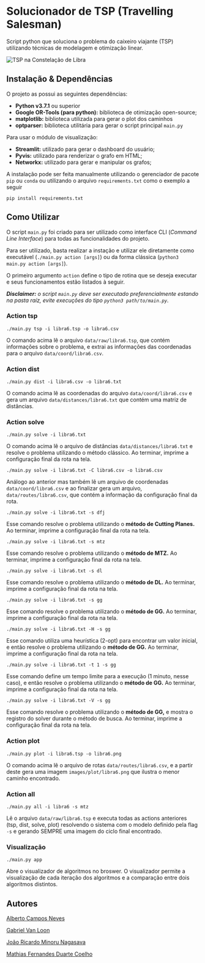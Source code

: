 # Solucionador de TSP (Travelling Salesman)
Script python que soluciona o problema do caixeiro viajante (TSP) utilizando técnicas de modelagem e otimização linear.

![TSP na Constelação de Libra](https://i.imgur.com/ISHtT9Q.png)


## Instalação & Dependências
O projeto as possui as seguintes dependências:

- **Python v3.7.1** ou superior 
- **Google OR-Tools (para python):** biblioteca de otimização open-source;
- **matplotlib:** biblioteca utilizada para gerar o plot dos caminhos
- **optparser:** biblioteca utilitária para gerar o script principal `main.py`

Para usar o módulo de visualização:
- **Streamlit:** utilizado para gerar o dashboard do usuário;
- **Pyvis:** utilizado para renderizar o grafo em HTML;
- **Networkx:** utilizado para gerar e manipular os grafos;

A instalação pode ser feita manualmente utilizando o gerenciador de pacote `pip` ou `conda` ou utilizando o arquivo `requirements.txt` como o exemplo a seguir

```bash=
pip install requirements.txt
```

## Como Utilizar
O script `main.py` foi criado para ser utilizado como interface CLI (*Command Line Interface*) para todas as funcionalidades do projeto.

Para ser utilizado, basta realizar a instação e utilizar ele diretamente como executável (`./main.py action [args]`) ou da forma clássica (`python3 main.py action [args]`).

O primeiro argumento `action` define o tipo de rotina que se deseja executar e seus funcionamentos estão listados à seguir.

***Disclaimer:** o script `main.py` deve ser executado preferencialmente estando na pasta raíz, evite execuções do tipo `python3 path/to/main.py`.*


### Action tsp 
```bash=
./main.py tsp -i libra6.tsp -o libra6.csv
```
O comando acima lê o arquivo `data/raw/libra6.tsp`, que contém informações sobre o problema, e extrai as informações das coordenadas para o arquivo `data/coord/libra6.csv`.
    
### Action dist
```bash=
./main.py dist -i libra6.csv -o libra6.txt
```
O comando acima lê as coordenadas do arquivo `data/coord/libra6.csv` e gera um arquivo `data/distances/libra6.txt` que contém uma matriz de distâncias.
    
### Action solve
```bash=
./main.py solve -i libra6.txt
```
O comando acima lê o arquivo de distâncias `data/distances/libra6.txt` e resolve o problema utilizando o método clássico. Ao terminar, imprime a configuração final da rota na tela.

```bash=
./main.py solve -i libra6.txt -C libra6.csv -o libra6.csv
```
Análogo ao anterior mas também lê um arquivo de coordenadas `data/coord/libra6.csv` e ao finalizar gera um arquivo, `data/routes/libra6.csv`, que contém a informação da configuração final da rota.

```bash=
./main.py solve -i libra6.txt -s dfj
```
Esse comando resolve o problema utilizando o **método de Cutting Planes.** Ao terminar, imprime a configuração final da rota na tela.

```bash=
./main.py solve -i libra6.txt -s mtz
```
Esse comando resolve o problema utilizando o **método de MTZ.** Ao terminar, imprime a configuração final da rota na tela.

```bash=
./main.py solve -i libra6.txt -s dl
```
Esse comando resolve o problema utilizando o **método de DL.** Ao terminar, imprime a configuração final da rota na tela.

```bash=
./main.py solve -i libra6.txt -s gg
```
Esse comando resolve o problema utilizando o **método de GG.** Ao terminar, imprime a configuração final da rota na tela.

```bash=
./main.py solve -i libra6.txt -H -s gg
```
Esse comando utiliza uma heurística (2-opt) para encontrar um valor inicial, e então resolve o problema utilizando o **método de GG.** Ao terminar, imprime a configuração final da rota na tela.

```bash=
./main.py solve -i libra6.txt -t 1 -s gg
```
Esse comando define um tempo limite para a execução (1 minuto, nesse caso), e então resolve o problema utilizando o **método de GG.** Ao terminar, imprime a configuração final da rota na tela.

```bash=
./main.py solve -i libra6.txt -V -s gg
```
Esse comando resolve o problema utilizando o **método de GG,** e mostra o registro do solver durante o método de busca. Ao terminar, imprime a configuração final da rota na tela.

### Action plot
```bash=
./main.py plot -i libra6.tsp -o libra6.png
```
O comando acima lê o arquivo de rotas `data/routes/libra6.csv`, e a partir deste gera uma imagem `images/plot/libra6.png` que ilustra o menor caminho encontrado.

### Action all
```bash=
./main.py all -i libra6 -s mtz
```

Lê o arquivo `data/raw/libra6.tsp` e executa todas as actions anteriores (tsp, dist, solve, plot) resolvendo o sistema com o modelo definido pela flag `-s` e gerando SEMPRE uma imagem do ciclo final encontrado.

### Visualização
```bash=
./main.py app
```

Abre o visualizador de algoritmos no broswer.
O visualizador permite a visualização de cada iteração dos algoritmos e a comparação entre dois algoritmos distintos. 

## Autores
[Alberto Campos Neves](https://github.com/AlbertWolf99)

[Gabriel Van Loon](https://github.com/GabrielVanLoon) 

[João Ricardo Minoru Nagasava](https://github.com/JNagasava) 

[Mathias Fernandes Duarte Coelho](https://github.com/Math-O5) 
